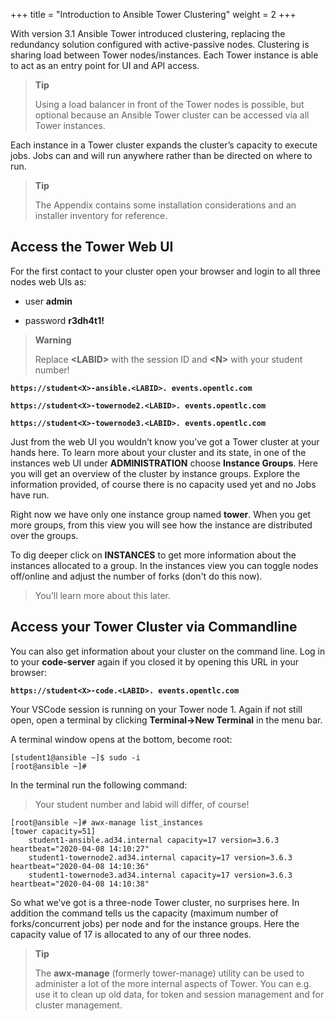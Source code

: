 +++
title = "Introduction to Ansible Tower Clustering"
weight = 2
+++

With version 3.1 Ansible Tower introduced clustering, replacing the
redundancy solution configured with active-passive nodes. Clustering
is sharing load between Tower nodes/instances. Each Tower instance is
able to act as an entry point for UI and API access.

> **Tip**
>
> Using a load balancer in front of the Tower nodes is
> possible, but optional because an Ansible Tower cluster can be
> accessed via all Tower instances.

Each instance in a Tower cluster expands the cluster’s capacity to
execute jobs. Jobs can and will run anywhere rather than be directed on
where to run.

> **Tip**
>
> The Appendix contains some installation considerations and an
> installer inventory for reference.

## Access the Tower Web UI

For the first contact to your cluster open your browser and login to all
three nodes web UIs as:

  - user **admin**

  - password **r3dh4t1\!**

> **Warning**
>
> Replace **\<LABID>** with the session ID and **\<N>** with your student number!

**`https://student<X>-ansible.<LABID>. events.opentlc.com`**

**`https://student<X>-towernode2.<LABID>. events.opentlc.com`**

**`https://student<X>-towernode3.<LABID>. events.opentlc.com`**

Just from the web UI you wouldn’t know you’ve got a Tower cluster at
your hands here. To learn more about your cluster and its state, in one
of the instances web UI under **ADMINISTRATION** choose **Instance
Groups**. Here you will get an overview of the cluster by instance
groups. Explore the information provided, of course there is no capacity
used yet and no Jobs have run.

Right now we have only one instance group named **tower**. When you get more groups, from this view you will see how the instance are distributed over the groups.

To dig deeper click on **INSTANCES** to get more information about the instances allocated to a group. In the instances view you can toggle nodes off/online and adjust the number of forks (don't do this now).

> You’ll learn more about this later.

## Access your Tower Cluster via Commandline

You can also get information about your cluster on the command line. Log in to your **code-server** again if you closed it by opening this URL in your browser:

**`https://student<X>-code.<LABID>. events.opentlc.com`**

Your VSCode session is running on your Tower node 1. Again if not still open, open a terminal by clicking **Terminal->New Terminal** in the menu bar.

A terminal window opens at the bottom, become root:

    [student1@ansible ~]$ sudo -i
    [root@ansible ~]#

In the terminal run the following command:

> Your student number and labid will differ, of course!

    [root@ansible ~]# awx-manage list_instances
    [tower capacity=51]
        student1-ansible.ad34.internal capacity=17 version=3.6.3 heartbeat="2020-04-08 14:10:27"
        student1-towernode2.ad34.internal capacity=17 version=3.6.3 heartbeat="2020-04-08 14:10:36"
        student1-towernode3.ad34.internal capacity=17 version=3.6.3 heartbeat="2020-04-08 14:10:38"

So what we’ve got is a three-node Tower cluster, no surprises here. In addition the command tells us the capacity (maximum number of forks/concurrent jobs) per node and for the instance groups. Here the capacity value of 17 is allocated to any of our three nodes.

> **Tip**
>
> The **awx-manage** (formerly tower-manage) utility can be used to
> administer a lot of the more internal aspects of Tower. You can e.g.
> use it to clean up old data, for token and session management and for
> cluster management.
